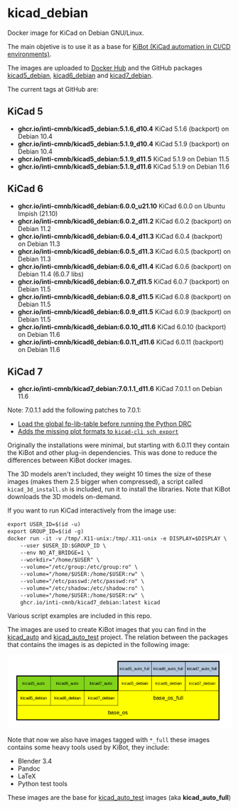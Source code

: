 # kicad_debian

Docker image for KiCad on Debian GNU/Linux.

The main objetive is to use it as a base for [KiBot (KiCad automation in CI/CD environments)](https://github.com/INTI-CMNB/KiBot).

The images are uploaded to [Docker Hub](https://hub.docker.com/repository/docker/setsoft/kicad_debian) and
the GitHub packages [kicad5_debian](https://github.com/INTI-CMNB/kicad_debian/pkgs/container/kicad5_debian),
[kicad6_debian](https://github.com/INTI-CMNB/kicad_debian/pkgs/container/kicad6_debian) and
[kicad7_debian](https://github.com/INTI-CMNB/kicad_debian/pkgs/container/kicad7_debian).

The current tags at GitHub are:

## KiCad 5

* **ghcr.io/inti-cmnb/kicad5_debian:5.1.6_d10.4** KiCad 5.1.6 (backport) on Debian 10.4
* **ghcr.io/inti-cmnb/kicad5_debian:5.1.9_d10.4** KiCad 5.1.9 (backport) on Debian 10.4
* **ghcr.io/inti-cmnb/kicad5_debian:5.1.9_d11.5** KiCad 5.1.9 on Debian 11.5
* **ghcr.io/inti-cmnb/kicad5_debian:5.1.9_d11.6** KiCad 5.1.9 on Debian 11.6

## KiCad 6

* **ghcr.io/inti-cmnb/kicad6_debian:6.0.0_u21.10** KiCad 6.0.0 on Ubuntu Impish (21.10)
* **ghcr.io/inti-cmnb/kicad6_debian:6.0.2_d11.2** KiCad 6.0.2 (backport) on Debian 11.2
* **ghcr.io/inti-cmnb/kicad6_debian:6.0.4_d11.3** KiCad 6.0.4 (backport) on Debian 11.3
* **ghcr.io/inti-cmnb/kicad6_debian:6.0.5_d11.3** KiCad 6.0.5 (backport) on Debian 11.3
* **ghcr.io/inti-cmnb/kicad6_debian:6.0.6_d11.4** KiCad 6.0.6 (backport) on Debian 11.4 (6.0.7 libs)
* **ghcr.io/inti-cmnb/kicad6_debian:6.0.7_d11.5** KiCad 6.0.7 (backport) on Debian 11.5
* **ghcr.io/inti-cmnb/kicad6_debian:6.0.8_d11.5** KiCad 6.0.8 (backport) on Debian 11.5
* **ghcr.io/inti-cmnb/kicad6_debian:6.0.9_d11.5** KiCad 6.0.9 (backport) on Debian 11.5
* **ghcr.io/inti-cmnb/kicad6_debian:6.0.10_d11.6** KiCad 6.0.10 (backport) on Debian 11.6
* **ghcr.io/inti-cmnb/kicad6_debian:6.0.11_d11.6** KiCad 6.0.11 (backport) on Debian 11.6

## KiCad 7

* **ghcr.io/inti-cmnb/kicad7_debian:7.0.1.1_d11.6** KiCad 7.0.1.1 on Debian 11.6

Note: 7.0.1.1 add the following patches to 7.0.1:
- [Load the global fp-lib-table before running the Python DRC](https://gitlab.com/kicad/code/kicad/-/merge_requests/1536)
- [Adds the missing plot formats to `kicad-cli sch export`](https://gitlab.com/kicad/code/kicad/-/merge_requests/1529)


Originally the installations were minimal, but starting with 6.0.11 they contain the KiBot and other plug-in dependencies.
This was done to reduce the differences between KiBot docker images.

The 3D models aren't included, they weight 10 times the size of these images (makes them 2.5 bigger when compressed),
a script called `kicad_3d_install.sh` is included, run it to install the libraries. Note that KiBot downloads the 3D models on-demand.

If you want to run KiCad interactively from the image use:

```
export USER_ID=$(id -u)
export GROUP_ID=$(id -g)
docker run -it -v /tmp/.X11-unix:/tmp/.X11-unix -e DISPLAY=$DISPLAY \
    --user $USER_ID:$GROUP_ID \
    --env NO_AT_BRIDGE=1 \
    --workdir="/home/$USER" \
    --volume="/etc/group:/etc/group:ro" \
    --volume="/home/$USER:/home/$USER:rw" \
    --volume="/etc/passwd:/etc/passwd:ro" \
    --volume="/etc/shadow:/etc/shadow:ro" \
    --volume="/home/$USER:/home/$USER:rw" \
    ghcr.io/inti-cmnb/kicad7_debian:latest kicad
```

Various script examples are included in this repo.

The images are used to create KiBot images that you can find in the [kicad_auto](https://github.com/INTI-CMNB/kicad_auto)
and [kicad_auto_test](https://github.com/INTI-CMNB/kicad_auto_test) project. The relation between the packages that contains
the images is as depicted in the following image:

![Layers](Layers.png)

Note that now we also have images tagged with `*_full` these images contains some heavy tools used by KiBot, they include:

- Blender 3.4
- Pandoc
- LaTeX
- Python test tools

These images are the base for [kicad_auto_test](https://github.com/INTI-CMNB/kicad_auto_test) images (aka **kicad_auto_full**)
